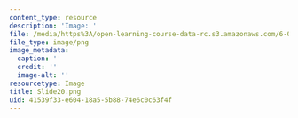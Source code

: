 ```yaml
---
content_type: resource
description: 'Image: '
file: /media/https%3A/open-learning-course-data-rc.s3.amazonaws.com/6-004-computation-structures-spring-2017/41539f33e60418a55b8874e6c0c63f4f_Slide20.png
file_type: image/png
image_metadata:
  caption: ''
  credit: ''
  image-alt: ''
resourcetype: Image
title: Slide20.png
uid: 41539f33-e604-18a5-5b88-74e6c0c63f4f
---
```

